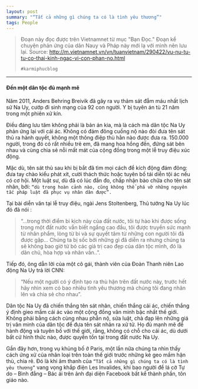 ```yaml
---
layout: post
summary: "“Tất cả những gì chúng ta có là tình yêu thương”"
tags: People
---
```

> Đoạn này đọc được trên Vietnamnet từ mục "Bạn Đọc." Đoạn kể chuyện phản ứng của dân Nauy và Pháp này mới lạ với mình nên lưu lại.
> Source: http://m.vietnamnet.vn/vn/tuanvietnam/290422/vu-nu-tu-tu-co-thai-kinh-ngac-vi-con-phan-no.html
>
> `#karmiphucblog`

---

#### Đến một dân tộc đủ mạnh mẽ

Năm 2011, Anders Behring Breivik đã gây ra vụ thảm sát đẫm máu nhất lịch sử Na Uy, cướp đi sinh mạng của 92 con người. Y bị tuyên án tù 21 năm trong một phiên xử kín.

Điều đáng lưu tâm không phải là bản án kia, mà là cách mà dân tộc Na Uy phản ứng lại với cái ác. Không có đám đông cuồng nộ nào đòi đưa tên sát thủ ra hành quyết, không một thông điệp thù hằn nào được đưa ra. 150.000 người, trong đó có rất nhiều trẻ em, đã mang hoa hồng đến, đứng sát bên nhau và cùng chia sẻ nỗi mất mát của cộng đồng trong một lễ truy điệu xúc động.

Mặc dù, tên sát thủ sau khi bị bắt đã tìm mọi cách để kích động đám đông: đưa tay chào kiểu phát xít, cười thách thức hoặc tuyên bố tái diễn tội ác nếu có cơ hội. Một luật sư, dù đã có lúc đắn đo, chấp nhận bào chữa cho tên sát nhân, bởi: `“dù trong hoàn cảnh nào, cũng không thể phá vỡ những nguyên tắc pháp luật đã phục vụ nhân dân được”.`

Tại bài diễn văn tại lễ truy điệu, ngài Jens Stoltenberg, Thủ tướng Na Uy lúc đó đã nói : 

> “…trong thời điểm bi kịch này của đất nước, tôi tự hào khi được sống trong một đất nước vẫn biết ngẩng cao đầu, tôi được truyền sức mạnh từ nhân phẩm, lòng từ bi và sự quyết tâm từ những con người tôi đã được gặp… Chúng ta bị sốc bởi những gì đã diễn ra nhưng chúng ta sẽ không bao giờ từ bỏ các giá trị  cao đẹp của dân tộc mình, đó là dân chủ, hòa hợp và nhân văn..”.

Tiếp đó, ông dẫn lời của một cô gái, thành viên của Đoàn Thanh niên Lao động Na Uy trả lời CNN:

> “Nếu một người có ý định tạo ra thù hận trên đất nước này, trước hết hãy nhìn xem có bao nhiêu tình yêu thương mà chúng tôi đang nhân lên và chia sẻ cho nhau”.

Dân tộc Na Uy đã chiến thắng tên sát nhân, chiến thắng cái ác, chiến thắng ý định gieo mầm cái ác vào một cộng đồng văn minh bậc nhất thế giới. Không phải bằng cách cùng nhau phẫn nộ, sửa luật, chà đạp lên những giá trị văn minh của dân tộc để đưa tên sát nhân ra xử tử. Họ đủ mạnh mẽ để hành động và tuyên bố với thế giới, rằng, không có chỗ cho cái ác, dù dưới bất cứ hình thức nào, được quyền tồn tại trong đất nước Na Uy.  

Gần đây hơn, trong vụ khủng bố ở Paris, một lần nữa chúng ta nhìn thấy cách ứng xử của nhân loại trên toàn thế giới trước những kẻ geo mầm hận thù, chia rẽ. Đó là khi âm thanh của `“Tất cả những gì chúng ta có là tình yêu thương”` vang vọng khắp điện Les Invalides, khi bao người để lá cờ Tự do – Bình đẳng – Bác ái trên ảnh đại diện Facebook bất kể thành phần, tôn giáo nào.
